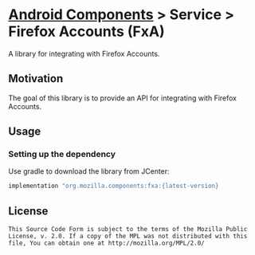# [Android Components](../../../README.md) > Service > Firefox Accounts (FxA)

A library for integrating with Firefox Accounts.

## Motivation

The goal of this library is to provide an API for integrating with Firefox Accounts.

## Usage

### Setting up the dependency

Use gradle to download the library from JCenter:

```Groovy
implementation "org.mozilla.components:fxa:{latest-version}
```


## License

    This Source Code Form is subject to the terms of the Mozilla Public
    License, v. 2.0. If a copy of the MPL was not distributed with this
    file, You can obtain one at http://mozilla.org/MPL/2.0/
